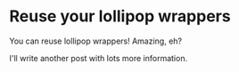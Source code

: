 <!-- 
.. title: Lollipop Wrappers
.. slug: lollipop-wrappers
.. date: 2017-02-27 20:25:20 UTC-07:00
.. tags: 
.. category: 
.. link: 
.. description: 
.. type: text
.. author: Flora
-->

# Reuse your lollipop wrappers

You can reuse lollipop wrappers!  Amazing, eh?

I'll write another post with lots more information.

